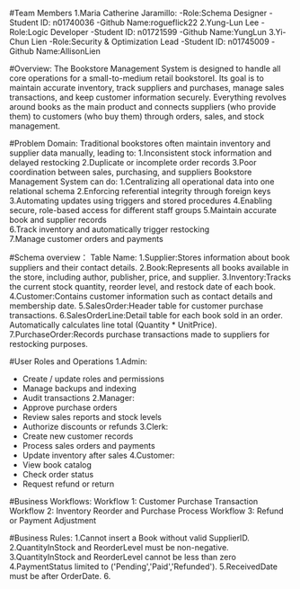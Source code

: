 #Team Members
1.Maria Catherine Jaramillo:
-Role:Schema Designer
-Student ID: n01740036
-Github Name:rogueflick22
2.Yung-Lun Lee
-Role:Logic Developer
-Student ID: n01721599
-Github Name:YungLun
3.Yi-Chun Lien
-Role:Security & Optimization Lead
-Student ID: n01745009
-Github Name:AllisonLien

#Overview:
The Bookstore Management System is designed to handle all core operations for a small-to-medium retail bookstoreI.
Its goal is to maintain accurate inventory, track suppliers and purchases, manage sales transactions, and keep customer information securely.
Everything revolves around books as the main product and connects suppliers (who provide them) to customers (who buy them) through orders, sales, and stock management.

#Problem Domain:
Traditional bookstores often maintain inventory and supplier data manually, leading to:
1.Inconsistent stock information and delayed restocking
2.Duplicate or incomplete order records
3.Poor coordination between sales, purchasing, and suppliers
Bookstore Management System can do:
1.Centralizing all operational data into one relational schema
2.Enforcing referential integrity through foreign keys
3.Automating updates using triggers and stored procedures
4.Enabling secure, role-based access for different staff groups
5.Maintain accurate book and supplier records  
6.Track inventory and automatically trigger restocking  
7.Manage customer orders and payments

#Schema overview：
Table Name:
1.Supplier:Stores information about book suppliers and their contact details.
2.Book:Represents all books available in the store, including author, publisher, price, and supplier.
3.Inventory:Tracks the current stock quantity, reorder level, and restock date of each book.
4.Customer:Contains customer information such as contact details and membership date.
5.SalesOrder:Header table for customer purchase transactions.
6.SalesOrderLine:Detail table for each book sold in an order. Automatically calculates line total (Quantity * UnitPrice).
7.PurchaseOrder:Records purchase transactions made to suppliers for restocking purposes.


#User Roles and Operations
1.Admin:
- Create / update roles and permissions
- Manage backups and indexing
- Audit transactions
2.Manager:
- Approve purchase orders
- Review sales reports and stock levels
- Authorize discounts or refunds
3.Clerk:
- Create new customer records
- Process sales orders and payments
- Update inventory after sales
4.Customer:
- View book catalog
- Check order status
- Request refund or return

#Business Workflows:
Workflow 1: Customer Purchase Transaction
Workflow 2: Inventory Reorder and Purchase Process
Workflow 3: Refund or Payment Adjustment

#Business Rules:
1.Cannot insert a Book without valid SupplierID.
2.QuantityInStock and ReorderLevel must be non-negative.
3.QuantityInStock and ReorderLevel cannot be less than zero
4.PaymentStatus limited to ('Pending','Paid','Refunded').
5.ReceivedDate must be after OrderDate.
6.
